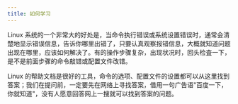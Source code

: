 ```yaml
---
title: 如何学习
---
```


Linux 系统的一个非常大的好处是，当命令执行错误或系统设置错误时，通常会清楚地显示错误信息，告诉你哪里出错了，只要认真观察报错信息，大概就知道问题出现在哪里，应该如何解决了。有的操作步骤复杂，出现状况时，回头检査一下，是不是前面步骤的命令敲错或配置文件改错。

Linux 的帮助文档是很好的工具，命令的选项、配置文件的设置都可以从这里找到答案；我们在提问前，一定要先在网络上寻找答案，借用一句广告语"百度一下，你就知道"，没有人愿意回答网上一搜就可以找到答案的问题。
